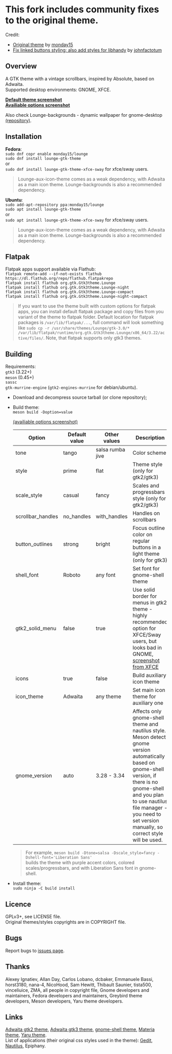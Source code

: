 # This fork includes community fixes to the original theme.
Credit:
- [Original theme](https://github.com/monday15/lounge-gtk-theme) by [monday15](https://github.com/monday15)
- [Fix linked buttons styling; also add styles for libhandy](https://github.com/monday15/lounge-gtk-theme/pull/22) by [johnfactotum](https://github.com/johnfactotum)

## Overview
A GTK theme with a vintage scrollbars, inspired by Absolute, based on Adwaita.  
Supported desktop environments: GNOME, XFCE.  

[**Default theme screenshot**](https://user-images.githubusercontent.com/42862490/64915766-e0395300-d766-11e9-8a0b-1a9b93cc6d3d.png)  
[**Availiable options screenshot**](https://user-images.githubusercontent.com/42862490/64915767-e0395300-d766-11e9-9ced-6516835ed114.png)

Also check Lounge-backgrounds - dynamic wallpaper for gnome-desktop [(repository)](https://github.com/monday15/lounge-backgrounds).
 
## Installation
**Fedora**:  
`sudo dnf copr enable monday15/lounge`  
`sudo dnf install lounge-gtk-theme`  
or  
`sudo dnf install lounge-gtk-theme-xfce-sway` for xfce/sway users.

> Lounge-aux-icon-theme comes as a weak dependency, with Adwaita as a main icon theme. Lounge-backgrounds is also a recommended dependency.


**Ubuntu**:  
`sudo add-apt-repository ppa:monday15/lounge`  
`sudo apt install lounge-gtk-theme`  
or  
`sudo apt install lounge-gtk-theme-xfce-sway` for xfce/sway users.

> Lounge-aux-icon-theme comes as a weak dependency, with Adwaita as a main icon theme. Lounge-backgrounds is also a recommended dependency.

## Flatpak
Flatpak apps support available via Flathub:  
`flatpak remote-add --if-not-exists flathub https://dl.flathub.org/repo/flathub.flatpakrepo`  
`flatpak install flathub org.gtk.Gtk3theme.Lounge`  
`flatpak install flathub org.gtk.Gtk3theme.Lounge-night`  
`flatpak install flathub org.gtk.Gtk3theme.Lounge-compact`  
`flatpak install flathub org.gtk.Gtk3theme.Lounge-night-compact`  

> If you want to use the theme built with custom options for flatpak apps, you can install default flatpak package and copy files from you variant of the theme to flatpak folder. Default location for flatpak packages is `/var/lib/flatpak/...`, full command will look something like `sudo cp -r /usr/share/themes/Lounge/gtk-3.0/* /var/lib/flatpak/runtime/org.gtk.Gtk3theme.Lounge/x86_64/3.22/active/files/`. Note, that flatpak supports only gtk3 themes.

## Building
Requirements:  
`gtk3` (3.22+)   
`meson` (0.45+)  
`sassc`  
`gtk-murrine-engine` (`gtk2-engines-murrine` for debian/ubuntu).

- Download and decompress source tarball (or clone repository);
- Build theme:  
`meson build -Doption=value`

  [(availiable options screenshot)](https://user-images.githubusercontent.com/42862490/64915767-e0395300-d766-11e9-9ced-6516835ed114.png)

  Option | Default value | Other values | Description 
  --- | --- | --- | ---
  tone | tango | salsa rumba jive | Color scheme
  style | prime | flat | Theme style (only for gtk2/gtk3)
  scale_style | casual | fancy | Scales and progressbars style (only for gtk2/gtk3)
  scrollbar_handles | no_handles | with_handles | Handles on scrollbars 
  button_outlines | strong | bright | Focus outline color on regular buttons in a light theme (only for gtk3)
  shell_font | Roboto | any font | Set font for gnome-shell theme
  gtk2_solid_menu | false | true | Use solid border for menus in gtk2 theme - highly recommended option for XFCE/Sway users, but looks bad in GNOME, [screenshot from XFCE](https://user-images.githubusercontent.com/42862490/54489243-230b9280-48cc-11e9-9191-7912a4ef328f.png)
  icons | true | false | Build auxiliary icon theme
  icon_theme | Adwaita | any theme | Set main icon theme for auxiliary one
  gnome_version | auto | 3.28 - 3.34 | Affects only gnome-shell theme and nautilus style. Meson detect gnome version automatically based on gnome-shell version, if there is no gnome-shell and you plan to use nautilus file manager - you need to set version manually, so correct style will be used.

  > For example, `meson build -Dtone=salsa -Dscale_style=fancy -Dshell-font='Liberation Sans'`  
  builds the theme with purple accent colors, colored scales/progressbars, and with Liberation Sans font in gnome-shell.

- Install theme:  
`sudo ninja -C build install`

## Licence
GPLv3+, see LICENSE file.  
Original themes/styles copyrights are in COPYRIGHT file.

## Bugs
Report bugs to [issues page](https://github.com/monday15/lounge-gtk-theme/issues).

## Thanks
Alexey Ignatiev, Allan Day, Carlos Lobano, dcbaker, Emmanuele Bassi, horst3180, nana-4, NicoHood, Sam Hewitt, Thibault Saunier, tista500, vinceliuice, ZMA, all people in copyright file, Gnome developers and maintainers, Fedora developers and maintainers, Greybird theme developers, Meson developers, Yaru theme developers.

## Links
[Adwaita gtk2 theme](https://gitlab.gnome.org/GNOME/gnome-themes-extra), [Adwaita gtk3 theme](https://gitlab.gnome.org/GNOME/gtk), [gnome-shell theme](https://gitlab.gnome.org/GNOME/gnome-shell), [Materia theme](https://github.com/nana-4/materia-theme), [Yaru theme](https://github.com/ubuntu/yaru).  
List of applications (their original css styles used in the theme): [Gedit](https://gitlab.gnome.org/GNOME/gedit), [Nautilus](https://gitlab.gnome.org/GNOME/nautilus), Epiphany.
